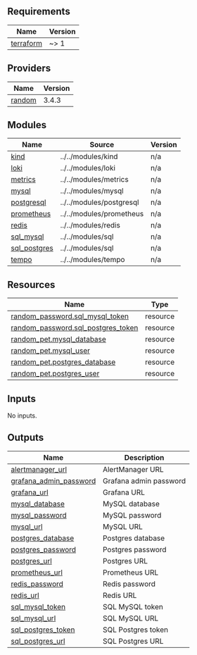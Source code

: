 <!-- BEGIN_TF_DOCS -->
## Requirements

| Name | Version |
|------|---------|
| <a name="requirement_terraform"></a> [terraform](#requirement\_terraform) | ~> 1 |

## Providers

| Name | Version |
|------|---------|
| <a name="provider_random"></a> [random](#provider\_random) | 3.4.3 |

## Modules

| Name | Source | Version |
|------|--------|---------|
| <a name="module_kind"></a> [kind](#module\_kind) | ../../modules/kind | n/a |
| <a name="module_loki"></a> [loki](#module\_loki) | ../../modules/loki | n/a |
| <a name="module_metrics"></a> [metrics](#module\_metrics) | ../../modules/metrics | n/a |
| <a name="module_mysql"></a> [mysql](#module\_mysql) | ../../modules/mysql | n/a |
| <a name="module_postgresql"></a> [postgresql](#module\_postgresql) | ../../modules/postgresql | n/a |
| <a name="module_prometheus"></a> [prometheus](#module\_prometheus) | ../../modules/prometheus | n/a |
| <a name="module_redis"></a> [redis](#module\_redis) | ../../modules/redis | n/a |
| <a name="module_sql_mysql"></a> [sql\_mysql](#module\_sql\_mysql) | ../../modules/sql | n/a |
| <a name="module_sql_postgres"></a> [sql\_postgres](#module\_sql\_postgres) | ../../modules/sql | n/a |
| <a name="module_tempo"></a> [tempo](#module\_tempo) | ../../modules/tempo | n/a |

## Resources

| Name | Type |
|------|------|
| [random_password.sql_mysql_token](https://registry.terraform.io/providers/hashicorp/random/latest/docs/resources/password) | resource |
| [random_password.sql_postgres_token](https://registry.terraform.io/providers/hashicorp/random/latest/docs/resources/password) | resource |
| [random_pet.mysql_database](https://registry.terraform.io/providers/hashicorp/random/latest/docs/resources/pet) | resource |
| [random_pet.mysql_user](https://registry.terraform.io/providers/hashicorp/random/latest/docs/resources/pet) | resource |
| [random_pet.postgres_database](https://registry.terraform.io/providers/hashicorp/random/latest/docs/resources/pet) | resource |
| [random_pet.postgres_user](https://registry.terraform.io/providers/hashicorp/random/latest/docs/resources/pet) | resource |

## Inputs

No inputs.

## Outputs

| Name | Description |
|------|-------------|
| <a name="output_alertmanager_url"></a> [alertmanager\_url](#output\_alertmanager\_url) | AlertManager URL |
| <a name="output_grafana_admin_password"></a> [grafana\_admin\_password](#output\_grafana\_admin\_password) | Grafana admin password |
| <a name="output_grafana_url"></a> [grafana\_url](#output\_grafana\_url) | Grafana URL |
| <a name="output_mysql_database"></a> [mysql\_database](#output\_mysql\_database) | MySQL database |
| <a name="output_mysql_password"></a> [mysql\_password](#output\_mysql\_password) | MySQL password |
| <a name="output_mysql_url"></a> [mysql\_url](#output\_mysql\_url) | MySQL URL |
| <a name="output_postgres_database"></a> [postgres\_database](#output\_postgres\_database) | Postgres database |
| <a name="output_postgres_password"></a> [postgres\_password](#output\_postgres\_password) | Postgres password |
| <a name="output_postgres_url"></a> [postgres\_url](#output\_postgres\_url) | Postgres URL |
| <a name="output_prometheus_url"></a> [prometheus\_url](#output\_prometheus\_url) | Prometheus URL |
| <a name="output_redis_password"></a> [redis\_password](#output\_redis\_password) | Redis password |
| <a name="output_redis_url"></a> [redis\_url](#output\_redis\_url) | Redis URL |
| <a name="output_sql_mysql_token"></a> [sql\_mysql\_token](#output\_sql\_mysql\_token) | SQL MySQL token |
| <a name="output_sql_mysql_url"></a> [sql\_mysql\_url](#output\_sql\_mysql\_url) | SQL MySQL URL |
| <a name="output_sql_postgres_token"></a> [sql\_postgres\_token](#output\_sql\_postgres\_token) | SQL Postgres token |
| <a name="output_sql_postgres_url"></a> [sql\_postgres\_url](#output\_sql\_postgres\_url) | SQL Postgres URL |
<!-- END_TF_DOCS -->
